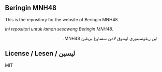 ## Beringin MNH48

This is the repository for the website of Beringin MNH48.

*Ini repositori untuk laman sesawang Beringin MNH48.*

<div lang="ms-Arab" dir="rtl">اين ريڤوسيتوري اونتوق لامن سساوڠ بريڠين MNH48.</div>


## License / Lesen / ليسين

MIT